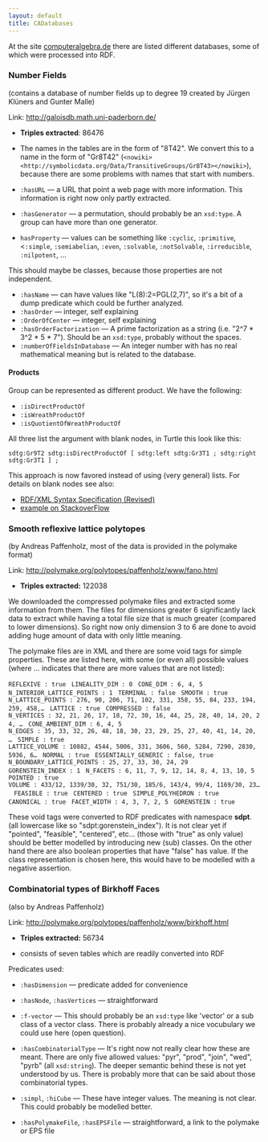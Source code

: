 ```yaml
---
layout: default
title: CADatabases
---
```


At the site [computeralgebra.de](http://www.computeralgebra.de/index.php?option=com_content&view=article&id=89&Itemid=53) there are listed different databases, some of which were processed into RDF.

### Number Fields

(contains a database of number fields up to degree 19 created by Jürgen Klüners and Gunter Malle)

Link: <http://galoisdb.math.uni-paderborn.de/>

-   **Triples extracted**: 86476
-   The names in the tables are in the form of "8T42". We convert this to a name in the form of "Gr8T42" (`<nowiki><http://symbolicdata.org/Data/TransitiveGroups/Gr8T43></nowiki>`), because there are some problems with names that start with numbers.

-   `:hasURL` ­— a URL that point a web page with more information. This information is right now only partly extracted.
-   `:hasGenerator` — a permutation, should probably be an `xsd:type`. A group can have more than one generator.
-   `hasProperty` — values can be something like `:cyclic`, `:primitive`, \<`:simple`, `:semiabelian`, `:even`, `:solvable`, `:notSolvable`, `:irreducible`, `:nilpotent`, ...

This should maybe be classes, because those properties are not independent.

-   `:hasName` — can have values like "L(8):2=PGL(2,7)", so it's a bit of a dump predicate which could be further analyzed.
-   `:hasOrder` — integer, self explaining
-   `:OrderOfCenter` — integer, self explaining
-   `:hasOrderFactorization` — A prime factorization as a string (i.e. "2\^7 \* 3\^2 \* 5 \* 7"). Should be an `xsd:type`, probably without the spaces.
-   `:numberOfFieldsInDatabase` ­— An integer number with has no real mathematical meaning but is related to the database.

#### Products

Group can be represented as different product. We have the following:

-   `:isDirectProductOf`
-   `:isWreathProductOf`
-   `:isQuotientOfWreathProductOf`

All three list the argument with blank nodes, in Turtle this look like this:

`sdtg:Gr9T2 sdtg:isDirectProductOf [ sdtg:left sdtg:Gr3T1 ; sdtg:right sdtg:Gr3T1 ] ;`

This approach is now favored instead of using (very general) lists. For details on blank nodes see also:

-   [RDF/XML Syntax Specification (Revised)](http://www.w3.org/TR/rdf-syntax-grammar/)
-   [example on StackoverFlow](http://stackoverflow.com/questions/9833008/a-pair-of-attributes-in-rdf)

### Smooth reflexive lattice polytopes

(by Andreas Paffenholz, most of the data is provided in the polymake format)

Link: <http://polymake.org/polytopes/paffenholz/www/fano.html>

-   **Triples extracted:** 122038

We downloaded the compressed polymake files and extracted some information from them. The files for dimensions greater 6 significantly lack data to extract while having a total file size that is much greater (compared to lower dimensions). So right now only dimension 3 to 6 are done to avoid adding huge amount of data with only little meaning.

The polymake files are in XML and there are some void tags for simple properties. These are listed here, with some (or even all) possible values (where … indicates that there are more values that are not listed):

`REFLEXIVE : true `
`LINEALITY_DIM : 0 `
`CONE_DIM : 6, 4, 5 `
`N_INTERIOR_LATTICE_POINTS : 1 `
`TERMINAL : false `
`SMOOTH : true `
`N_LATTICE_POINTS : 276, 90, 206, 71, 102, 331, 358, 55, 84, 233, 194, 259, 458,… `
`LATTICE : true `
`COMPRESSED : false `
`N_VERTICES : 32, 21, 26, 17, 18, 72, 30, 16, 44, 25, 28, 40, 14, 20, 24, … `
`CONE_AMBIENT_DIM : 6, 4, 5 `
`N_EDGES : 35, 33, 32, 26, 48, 18, 30, 23, 29, 25, 27, 40, 41, 14, 20, … `
`SIMPLE : true `
`LATTICE_VOLUME : 10882, 4544, 5006, 331, 3606, 560, 5284, 7290, 2830, 5936, 6… `
`NORMAL : true `
`ESSENTIALLY_GENERIC : false, true `
`N_BOUNDARY_LATTICE_POINTS : 25, 27, 33, 30, 24, 29 `
`GORENSTEIN_INDEX : 1 `
`N_FACETS : 6, 11, 7, 9, 12, 14, 8, 4, 13, 10, 5 `
`POINTED : true `
`VOLUME : 433/12, 1339/30, 32, 751/30, 185/6, 143/4, 99/4, 1169/30, 23… `
`FEASIBLE : true `
`CENTERED : true `
`SIMPLE_POLYHEDRON : true `
`CANONICAL : true `
`FACET_WIDTH : 4, 3, 7, 2, 5 `
`GORENSTEIN : true`

These void tags were converted to RDF predicates with namespace **sdpt**. (all lowercase like so "sdpt:gorenstein\_index"). It is not clear yet if "pointed", "feasible", "centered", etc... (those with "true" as only value) should be better modelled by introducing new (sub) classes. On the other hand there are also boolean properties that have "false" has value. If the class representation is chosen here, this would have to be modelled with a negative assertion.

### Combinatorial types of Birkhoff Faces

(also by Andreas Paffenholz)

Link: <http://polymake.org/polytopes/paffenholz/www/birkhoff.html>

-   **Triples extracted:** 56734

-   consists of seven tables which are readily converted into RDF

Predicates used:

-   `:hasDimension` — predicate added for convenience
-   `:hasNode`, `:hasVertices` — straightforward
-   `:f-vector` ­— This should probably be an `xsd:type` like 'vector' or a sub class of a vector class. There is probably already a nice vocubulary we could use here (open question).
-   `:hasCombinatorialType` — It's right now not really clear how these are meant. There are only five allowed values: "pyr", "prod", "join", "wed", "pyrb" (all `xsd:string`). The deeper semantic behind these is not yet understood by us. There is probably more that can be said about those combinatorial types.

-   `:simpl`, `:hiCube` — These have integer values. The meaning is not clear. This could probably be modelled better.
-   `:hasPolymakeFile`, `:hasEPSFile` — straightforward, a link to the polymake or EPS file

